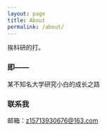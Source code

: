 ```yaml
---
layout: page
title: About
permalink: /about/
---
```


挨科研的打。

### 即——

某不知名大学研究小白的成长之路

### 联系我

邮箱：z15713930676@163.com
